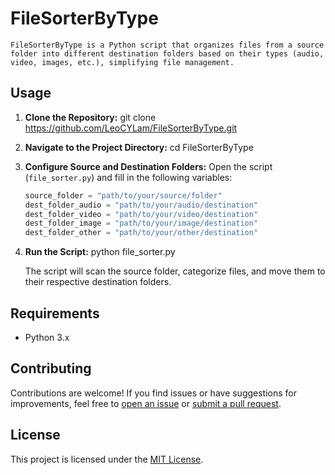 # FileSorterByType

    FileSorterByType is a Python script that organizes files from a source folder into different destination folders based on their types (audio, video, images, etc.), simplifying file management.

## Usage

1. **Clone the Repository:**
    git clone https://github.com/LeoCYLam/FileSorterByType.git

2. **Navigate to the Project Directory:**
    cd FileSorterByType

3. **Configure Source and Destination Folders:**
    Open the script (`file_sorter.py`) and fill in the following variables:

    ```python
    source_folder = "path/to/your/source/folder"
    dest_folder_audio = "path/to/your/audio/destination"
    dest_folder_video = "path/to/your/video/destination"
    dest_folder_image = "path/to/your/image/destination"
    dest_folder_other = "path/to/your/other/destination"

4. **Run the Script:**
    python file_sorter.py

    The script will scan the source folder, categorize files, and move them to their respective destination folders.

## Requirements

- Python 3.x

## Contributing

Contributions are welcome! If you find issues or have suggestions for improvements, feel free to [open an issue](https://github.com/LeoCYLam/FileSorterByType/issues) or [submit a pull request](https://github.com/LeoCYLam/FileSorterByType/pulls).

## License

This project is licensed under the [MIT License](LICENSE).
